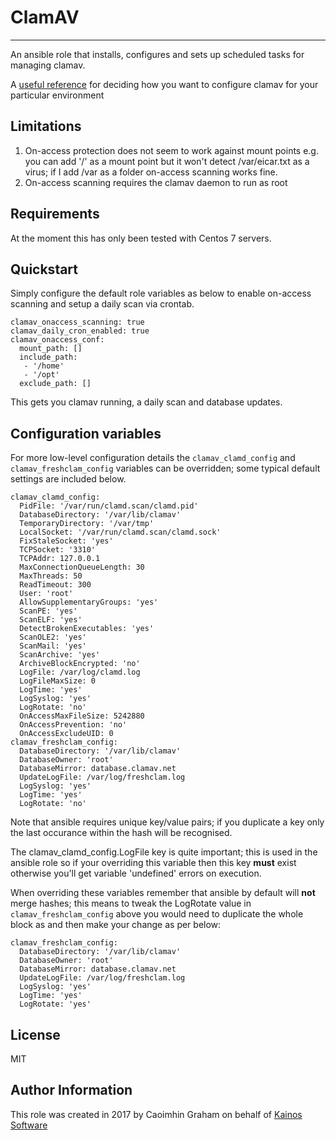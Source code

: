 # ClamAV
-----------------

An ansible role that installs, configures and sets up scheduled tasks for managing clamav.

A [useful reference](http://blog.clamav.net/2016/03/configuring-on-access-scanning-in-clamav.html) for deciding how you want to configure clamav for your particular environment

Limitations
-----------

1. On-access protection does not seem to work against mount points e.g. you can add '/' as a mount point but it won't detect /var/eicar.txt as a virus; if I add /var as a folder on-access scanning works fine.
2. On-access scanning requires the clamav daemon to run as root

Requirements
------------

At the moment this has only been tested with Centos 7 servers.

Quickstart
----------

Simply configure the default role variables as below to enable on-access scanning and setup a daily scan via crontab.

```
clamav_onaccess_scanning: true
clamav_daily_cron_enabled: true
clamav_onaccess_conf:
  mount_path: []
  include_path:
   - '/home'
   - '/opt'
  exclude_path: []
```

This gets you clamav running, a daily scan and database updates.

Configuration variables
-----------------------

For more low-level configuration details the `clamav_clamd_config` and `clamav_freshclam_config` variables can be overridden; some typical default settings are included below.

```
clamav_clamd_config:
  PidFile: '/var/run/clamd.scan/clamd.pid'
  DatabaseDirectory: '/var/lib/clamav'
  TemporaryDirectory: '/var/tmp'
  LocalSocket: '/var/run/clamd.scan/clamd.sock'
  FixStaleSocket: 'yes'
  TCPSocket: '3310'
  TCPAddr: 127.0.0.1
  MaxConnectionQueueLength: 30
  MaxThreads: 50
  ReadTimeout: 300
  User: 'root'
  AllowSupplementaryGroups: 'yes'
  ScanPE: 'yes'
  ScanELF: 'yes'
  DetectBrokenExecutables: 'yes'
  ScanOLE2: 'yes'
  ScanMail: 'yes'
  ScanArchive: 'yes'
  ArchiveBlockEncrypted: 'no'
  LogFile: /var/log/clamd.log
  LogFileMaxSize: 0
  LogTime: 'yes'
  LogSyslog: 'yes'
  LogRotate: 'no'
  OnAccessMaxFileSize: 5242880
  OnAccessPrevention: 'no'
  OnAccessExcludeUID: 0
clamav_freshclam_config:
  DatabaseDirectory: '/var/lib/clamav'
  DatabaseOwner: 'root'
  DatabaseMirror: database.clamav.net
  UpdateLogFile: /var/log/freshclam.log
  LogSyslog: 'yes'
  LogTime: 'yes'
  LogRotate: 'no'
```

Note that ansible requires unique key/value pairs; if you duplicate a key only the last occurance within the hash will be recognised.

The clamav_clamd_config.LogFile key is quite important; this is used in the ansible role so if your overriding this variable then this key __must__ exist otherwise you'll get variable 'undefined' errors on execution.

When overriding these variables remember that ansible by default will __not__ merge hashes; this means to tweak the LogRotate value in `clamav_freshclam_config` above you would need to duplicate the whole block as and then make your change as per below:

```
clamav_freshclam_config:
  DatabaseDirectory: '/var/lib/clamav'
  DatabaseOwner: 'root'
  DatabaseMirror: database.clamav.net
  UpdateLogFile: /var/log/freshclam.log
  LogSyslog: 'yes'
  LogTime: 'yes'
  LogRotate: 'yes'
```

License
-------

MIT

Author Information
------------------

This role was created in 2017 by Caoimhin Graham on behalf of [Kainos Software](https://www.kainos.com)
